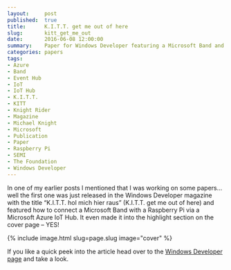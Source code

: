 ```yaml
---
layout:     post
published:  true
title:      K.I.T.T. get me out of here
slug:       kitt_get_me_out
date:       2016-06-08 12:00:00
summary:    Paper for Windows Developer featuring a Microsoft Band and Raspberry Pi communicating via an Azure IoT Hub.
categories: papers
tags:
- Azure
- Band
- Event Hub
- IoT
- IoT Hub
- K.I.T.T.
- KITT
- Knight Rider
- Magazine
- Michael Knight
- Microsoft
- Publication
- Paper
- Raspberry Pi
- SEMI
- The Foundation
- Windows Developer
---
```


In one of my earlier posts I mentioned that I was working on some papers… well the first one was just released in the Windows Developer magazine with the title “K.I.T.T. hol mich hier raus” (K.I.T.T. get me out of here) and featured how to connect a Microsoft Band with a Raspberry Pi via a Microsoft Azure IoT Hub. It even made it into the highlight section on the cover page – YES!

{% include image.html slug=page.slug image="cover" %}

If you like a quick peek into the article head over to the [Windows Developer page][1] and take a look.

[1]: https://entwickler.de/windows-developer-magazin/band-2michael-knight-246994.html